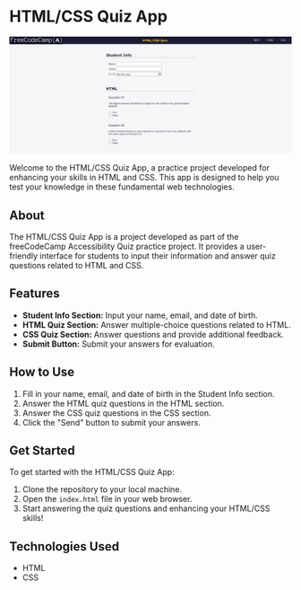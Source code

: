 # HTML/CSS Quiz App

![QuizApp](https://raw.githubusercontent.com/dogaegeozden/QuizApp/main/screenshots/screenshot1.png)

Welcome to the HTML/CSS Quiz App, a practice project developed for enhancing your skills in HTML and CSS. This app is designed to help you test your knowledge in these fundamental web technologies.

## About

The HTML/CSS Quiz App is a project developed as part of the freeCodeCamp Accessibility Quiz practice project. It provides a user-friendly interface for students to input their information and answer quiz questions related to HTML and CSS.

## Features

- **Student Info Section:** Input your name, email, and date of birth.
- **HTML Quiz Section:** Answer multiple-choice questions related to HTML.
- **CSS Quiz Section:** Answer questions and provide additional feedback.
- **Submit Button:** Submit your answers for evaluation.

## How to Use

1. Fill in your name, email, and date of birth in the Student Info section.
2. Answer the HTML quiz questions in the HTML section.
3. Answer the CSS quiz questions in the CSS section.
4. Click the "Send" button to submit your answers.

## Get Started

To get started with the HTML/CSS Quiz App:

1. Clone the repository to your local machine.
2. Open the `index.html` file in your web browser.
3. Start answering the quiz questions and enhancing your HTML/CSS skills!

## Technologies Used

- HTML
- CSS

